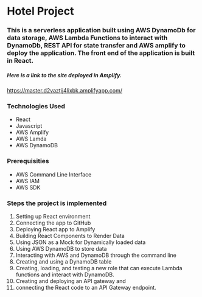# Hotel Project
### This is a serverless application built using AWS DynamoDb for data storage, AWS Lambda Functions to interact with DynamoDb, REST API for state transfer and AWS amplify to deploy the application. The front end of the application is built in React. 

##### Here is a link to the site deployed in Amplify.

https://master.d2vaztjj4lixbk.amplifyapp.com/

### Technologies Used

- React
- Javascript
- AWS Amplify
- AWS Lamda
- AWS DynamoDB

### Prerequisities

- AWS Command Line Interface
- AWS IAM
- AWS SDK

### Steps the project is implemented

1. Setting up React environment
2. Connecting the app to GitHub
3. Deploying React app to Amplify
4. Building React Components to Render Data
5. Using JSON as a Mock for Dynamically loaded data
6. Using AWS DynamoDB to store data
7. Interacting with AWS and DynamoDB through the command line
8. Creating and using a DynamoDB table
9. Creating, loading, and testing a new role that can execute Lambda functions and interact with DynamoDB.
10. Creating and deploying an API gateway and
11. connecting the React code to an API Gateway endpoint.

